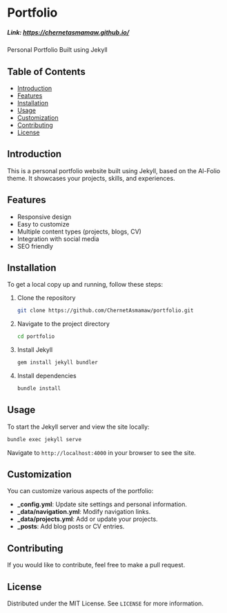 # Portfolio

##### Link: https://chernetasmamaw.github.io/

Personal Portfolio Built using Jekyll

## Table of Contents
- [Introduction](#introduction)
- [Features](#features)
- [Installation](#installation)
- [Usage](#usage)
- [Customization](#customization)
- [Contributing](#contributing)
- [License](#license)

## Introduction
This is a personal portfolio website built using Jekyll, based on the Al-Folio theme. It showcases your projects, skills, and experiences.

## Features
- Responsive design
- Easy to customize
- Multiple content types (projects, blogs, CV)
- Integration with social media
- SEO friendly

## Installation
To get a local copy up and running, follow these steps:

1. Clone the repository
    ```sh
    git clone https://github.com/ChernetAsmamaw/portfolio.git
    ```
2. Navigate to the project directory
    ```sh
    cd portfolio
    ```
3. Install Jekyll
    ```sh
    gem install jekyll bundler
    ```
4. Install dependencies
    ```sh
    bundle install
    ```

## Usage
To start the Jekyll server and view the site locally:
```sh
bundle exec jekyll serve
```
Navigate to `http://localhost:4000` in your browser to see the site.

## Customization
You can customize various aspects of the portfolio:
- **_config.yml**: Update site settings and personal information.
- **_data/navigation.yml**: Modify navigation links.
- **_data/projects.yml**: Add or update your projects.
- **_posts**: Add blog posts or CV entries.

## Contributing
If you would like to contribute, feel free to make a pull request.

## License
Distributed under the MIT License. See `LICENSE` for more information.
